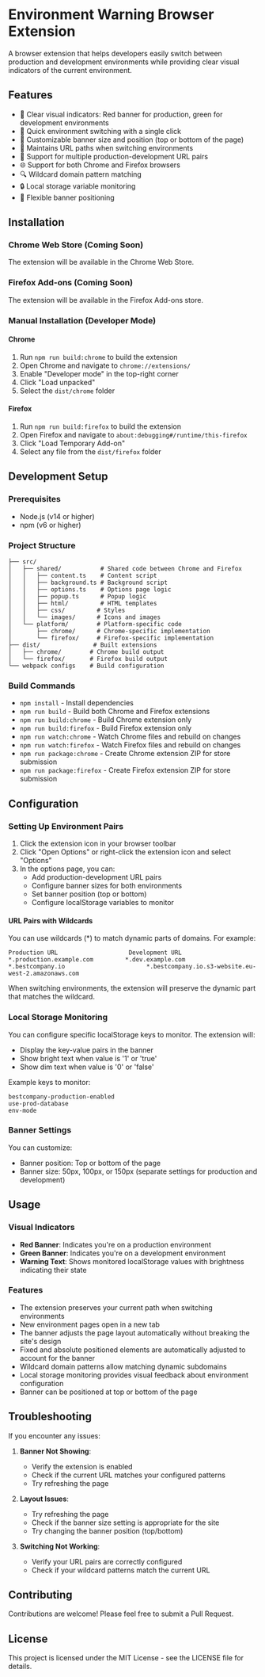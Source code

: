 # Environment Warning Browser Extension

A browser extension that helps developers easily switch between production and development environments while providing clear visual indicators of the current environment.

## Features

- 🚦 Clear visual indicators: Red banner for production, green for development environments
- 🔄 Quick environment switching with a single click
- 🎨 Customizable banner size and position (top or bottom of the page)
- 🔗 Maintains URL paths when switching environments
- 🎯 Support for multiple production-development URL pairs
- 🌐 Support for both Chrome and Firefox browsers
- 🔍 Wildcard domain pattern matching
- 🔒 Local storage variable monitoring
- 📍 Flexible banner positioning

## Installation

### Chrome Web Store (Coming Soon)
The extension will be available in the Chrome Web Store.

### Firefox Add-ons (Coming Soon)
The extension will be available in the Firefox Add-ons store.

### Manual Installation (Developer Mode)

#### Chrome
1. Run `npm run build:chrome` to build the extension
2. Open Chrome and navigate to `chrome://extensions/`
3. Enable "Developer mode" in the top-right corner
4. Click "Load unpacked"
5. Select the `dist/chrome` folder

#### Firefox
1. Run `npm run build:firefox` to build the extension
2. Open Firefox and navigate to `about:debugging#/runtime/this-firefox`
3. Click "Load Temporary Add-on"
4. Select any file from the `dist/firefox` folder

## Development Setup

### Prerequisites
- Node.js (v14 or higher)
- npm (v6 or higher)

### Project Structure
```
├── src/
│   ├── shared/           # Shared code between Chrome and Firefox
│   │   ├── content.ts    # Content script
│   │   ├── background.ts # Background script
│   │   ├── options.ts    # Options page logic
│   │   ├── popup.ts      # Popup logic
│   │   ├── html/         # HTML templates
│   │   ├── css/         # Styles
│   │   └── images/      # Icons and images
│   └── platform/        # Platform-specific code
│       ├── chrome/      # Chrome-specific implementation
│       └── firefox/     # Firefox-specific implementation
├── dist/               # Built extensions
│   ├── chrome/        # Chrome build output
│   └── firefox/       # Firefox build output
└── webpack configs    # Build configuration
```

### Build Commands
- `npm install` - Install dependencies
- `npm run build` - Build both Chrome and Firefox extensions
- `npm run build:chrome` - Build Chrome extension only
- `npm run build:firefox` - Build Firefox extension only
- `npm run watch:chrome` - Watch Chrome files and rebuild on changes
- `npm run watch:firefox` - Watch Firefox files and rebuild on changes
- `npm run package:chrome` - Create Chrome extension ZIP for store submission
- `npm run package:firefox` - Create Firefox extension ZIP for store submission

## Configuration

### Setting Up Environment Pairs
1. Click the extension icon in your browser toolbar
2. Click "Open Options" or right-click the extension icon and select "Options"
3. In the options page, you can:
   - Add production-development URL pairs
   - Configure banner sizes for both environments
   - Set banner position (top or bottom)
   - Configure localStorage variables to monitor

#### URL Pairs with Wildcards
You can use wildcards (*) to match dynamic parts of domains. For example:
```
Production URL                    Development URL
*.production.example.com         *.dev.example.com
*.bestcompany.io                       *.bestcompany.io.s3-website.eu-west-2.amazonaws.com
```
When switching environments, the extension will preserve the dynamic part that matches the wildcard.

### Local Storage Monitoring
You can configure specific localStorage keys to monitor. The extension will:
- Display the key-value pairs in the banner
- Show bright text when value is '1' or 'true'
- Show dim text when value is '0' or 'false'

Example keys to monitor:
```
bestcompany-production-enabled
use-prod-database
env-mode
```

### Banner Settings
You can customize:
- Banner position: Top or bottom of the page
- Banner size: 50px, 100px, or 150px (separate settings for production and development)

## Usage

### Visual Indicators
- **Red Banner**: Indicates you're on a production environment
- **Green Banner**: Indicates you're on a development environment
- **Warning Text**: Shows monitored localStorage values with brightness indicating their state

### Features
- The extension preserves your current path when switching environments
- New environment pages open in a new tab
- The banner adjusts the page layout automatically without breaking the site's design
- Fixed and absolute positioned elements are automatically adjusted to account for the banner
- Wildcard domain patterns allow matching dynamic subdomains
- Local storage monitoring provides visual feedback about environment configuration
- Banner can be positioned at top or bottom of the page

## Troubleshooting

If you encounter any issues:

1. **Banner Not Showing**:
   - Verify the extension is enabled
   - Check if the current URL matches your configured patterns
   - Try refreshing the page

2. **Layout Issues**:
   - Try refreshing the page
   - Check if the banner size setting is appropriate for the site
   - Try changing the banner position (top/bottom)

3. **Switching Not Working**:
   - Verify your URL pairs are correctly configured
   - Check if your wildcard patterns match the current URL

## Contributing

Contributions are welcome! Please feel free to submit a Pull Request.

## License

This project is licensed under the MIT License - see the LICENSE file for details.
